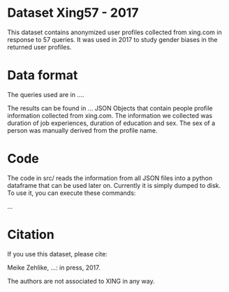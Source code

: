 # Dataset Xing57 - 2017

This dataset contains anonymized user profiles collected from xing.com in response to 57 queries. It was used in 2017 to study gender biases in the returned user profiles.

# Data format

The queries used are in ....

The results can be found in ...  JSON Objects that contain people profile information collected from xing.com. The information we collected was duration of job experiences, duration of education and sex. The sex of a person was manually derived from the profile name. 


# Code

The code in src/ reads the information from all JSON files into a python dataframe that can be used later on. Currently it is simply dumped to disk. To use it, you can execute these commands:

...

# Citation

If you use this dataset, please cite:

Meike Zehlike, ...: in press, 2017.

The authors are not associated to XING in any way.
